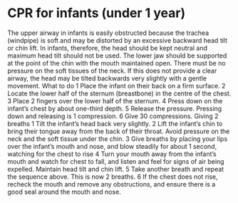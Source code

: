 ﻿# CPR for infants (under 1 year) 


The upper airway in infants is easily obstructed because the trachea (windpipe) is soft and may be distorted by an excessive backward head tilt or chin lift. 
In infants, therefore, the head should be kept neutral and maximum head tilt should not be used. The lower jaw should be supported at the point of the chin with the mouth maintained open. 
There must be no pressure on the soft tissues of the neck. If this does not provide a clear airway, the head may be tilted backwards very slightly with a gentle movement. 
What to do 
1 Place the infant on their back on a firm surface. 2 Locate the lower half of the sternum (breastbone) in 
the centre of the chest. 
3 Place 2 fingers over the lower half of the sternum. 
4 Press down on the infant’s chest by about one-third 
depth. 
5 Release the pressure. Pressing down and releasing is 1 compression. 
6 Give 30 compressions. 
Giving 2 breaths 
1 Tilt the infant’s head back very slightly. 
2 Lift the infant’s chin to bring their tongue away from the back of their throat. Avoid pressure on the neck and the soft tissue under the chin. 
3 Give breaths by placing your lips over the infant’s mouth and nose, and blow steadily for about 1 second, watching for the chest to rise 
4 Turn your mouth away from the infant’s mouth and watch for chest to fall, and listen and feel for signs of air being expelled. Maintain head tilt and chin lift. 
5 Take another breath and repeat the sequence above. This is now 2 breaths. 
6 If the chest does not rise, recheck the mouth and remove any obstructions, and ensure there is a good seal around the mouth  and nose. 




